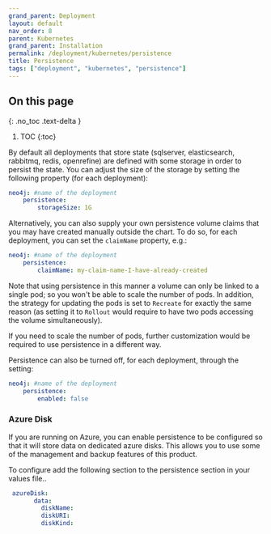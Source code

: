 ```yaml
---
grand_parent: Deployment
layout: default
nav_order: 8
parent: Kubernetes
grand_parent: Installation
permalink: /deployment/kubernetes/persistence
title: Persistence
tags: ["deployment", "kubernetes", "persistence"]
---
```

## On this page
{: .no_toc .text-delta }
1. TOC
{:toc}

By default all deployments that store state (sqlserver, elasticsearch, rabbitmq, redis, openrefine) are defined with some storage in order to persist the state. You can adjust the size of the storage by setting the following property (for each deployment):

```yaml
neo4j: #name of the deployment
    persistence:
        storageSize: 1G
```

Alternatively, you can also supply your own persistence volume claims that you may have created manually outside the chart. To do so, for each deployment, you can set the `claimName` property, e.g.:
```yaml
neo4j: #name of the deployment
    persistence:
        claimName: my-claim-name-I-have-already-created
```

Note that using persistence in this manner a volume can only be linked to a single pod; so you won't be able to scale the number of pods. In addition, the strategy for updating the pods is set to `Recreate` for exactly the same reason (as setting it to `Rollout` would require to have two pods accessing the volume simultaneously).

If you need to scale the number of pods, further customization would be required to use persistence in a different way.

Persistence can also be turned off, for each deployment, through the setting:

```yaml
neo4j: #name of the deployment
    persistence:
        enabled: false
```

### Azure Disk

If you are running on Azure, you can enable persistence to be configured so that it will store data on dedicated azure disks. This allows you to use some of the management and backup features of this product. 

To configure add the following section to the persistence section in your values file..

```yaml
 azureDisk: 
       data:
         diskName: 
         diskURI: 
         diskKind: 
```
